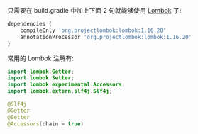 只需要在 build.gradle 中加上下面 2 句就能够使用 [Lombok](https://projectlombok.org) 了:

```groovy
dependencies {
    compileOnly 'org.projectlombok:lombok:1.16.20'
    annotationProcessor 'org.projectlombok:lombok:1.16.20'
}
```

常用的 Lombok 注解有:

```java
import lombok.Getter;
import lombok.Setter;
import lombok.experimental.Accessors;
import lombok.extern.slf4j.Slf4j;

@Slf4j
@Getter
@Setter
@Accessors(chain = true)
```

